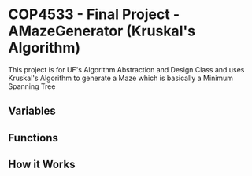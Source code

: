 
# COP4533 - Final Project - AMazeGenerator (Kruskal's Algorithm)

This project is for UF's Algorithm Abstraction and Design Class and uses Kruskal's Algorithm to generate a Maze which is basically a Minimum Spanning Tree

## Variables

## Functions

## How it Works


